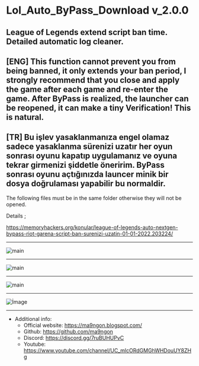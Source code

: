 # Lol_Auto_ByPass_Download v_2.0.0
League of Legends extend script ban time.  Detailed automatic log cleaner.
------------
[ENG] This function cannot prevent you from being banned, it only extends your ban period, I strongly recommend that you close and apply the game after each game and re-enter the game. After ByPass is realized, the launcher can be reopened, it can make a tiny Verification! This is natural.
------------
[TR] Bu işlev yasaklanmanıza engel olamaz sadece yasaklanma sürenizi uzatır her oyun sonrası oyunu kapatıp uygulamanız ve oyuna tekrar girmenizi şiddetle öneririm. ByPass sonrası oyunu açtığınızda launcer minik bir dosya doğrulaması yapabilir bu normaldir.
------------
The following files must be in the same folder otherwise they will not be opened.

Details ;

https://memoryhackers.org/konular/league-of-legends-auto-nextgen-bypass-riot-garena-script-ban-surenizi-uzatin-01-01-2022.203224/

------------

![main](https://i.ibb.co/b7tznjn/ayn-klas-rde.webp)

------------

![main](https://i.ibb.co/ws3gR3N/1.png)

------------

![main](https://i.ibb.co/h86Q75Z/rito.webp)

------------

![İmage](https://i.ibb.co/Fsx0pyL/garena.png)

------------
   * Additional info:
        * Official website: https://ma9ngon.blogspot.com/
        * Github: https://github.com/ma9ngon
        * Discord: https://discord.gg/7ruBUHUPvC
        * Youtube: https://www.youtube.com/channel/UC_mlcORdGMGhWHDouUY8ZHg
